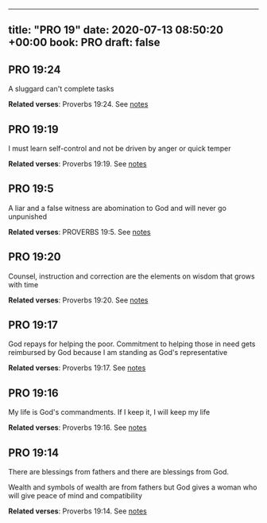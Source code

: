 
---
title: "PRO 19"
date: 2020-07-13 08:50:20 +00:00
book: PRO
draft: false
---

## PRO 19:24

A sluggard can't complete tasks

**Related verses**: Proverbs 19:24. See [notes](https://my.bible.com/notes/3472667456496722264)


## PRO 19:19

I must learn self-control and not be driven by anger or quick temper

**Related verses**: Proverbs 19:19. See [notes](https://my.bible.com/notes/3472666255147393357)


## PRO 19:5

A liar and a false witness are abomination to God and will never go unpunished

**Related verses**: PROVERBS 19:5. See [notes](https://my.bible.com/notes/2703632763299029937)


## PRO 19:20

Counsel, instruction and correction are the elements on wisdom that grows with time

**Related verses**: Proverbs 19:20. See [notes](https://my.bible.com/notes/3627050250256769742)


## PRO 19:17

God repays for helping the poor. Commitment to helping those in need gets reimbursed by God because I am standing as God's representative

**Related verses**: Proverbs 19:17. See [notes](https://my.bible.com/notes/3627049279904539325)


## PRO 19:16

My life is God's commandments. If I keep it, I will keep my life

**Related verses**: Proverbs 19:16. See [notes](https://my.bible.com/notes/3627047077576172198)


## PRO 19:14

There are blessings from fathers and there are blessings from God.

Wealth and symbols of wealth are from fathers but God gives a woman who will give peace of mind and compatibility

**Related verses**: Proverbs 19:14. See [notes](https://my.bible.com/notes/3627046565845918366)

